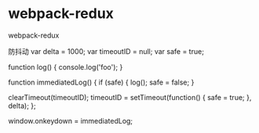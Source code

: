 # webpack-redux
webpack-redux

防抖动
var delta = 1000;
var timeoutID = null;
var safe = true;

function log() {
  console.log('foo');
}

function immediatedLog() {
  if (safe) {
    log();
    safe = false;
  }

  clearTimeout(timeoutID);
  timeoutID = setTimeout(function() {
    safe = true;
  }, delta);
};

window.onkeydown = immediatedLog;
